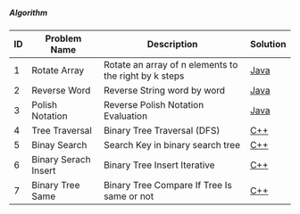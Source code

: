 ##### Algorithm 

|ID| Problem Name  			        | Description                                	                | Solution          |
|--| -------------------------- | ------------------------------------------------------------|-------------------|
|1 | Rotate Array				        |Rotate an array of n elements to the right by k steps        |[Java][1]          |
|2 | Reverse Word               |Reverse String word by word                                  |[Java][2]          |
|3 | Polish Notation            |Reverse Polish Notation Evaluation                           |[Java][3]          |
|4 | Tree Traversal             |Binary Tree Traversal (DFS)                                  |[C++][4]           |
|5 | Binay Search               |Search Key in binary search tree                             |[C++][5]           |
|6 | Binary Serach Insert       |Binary Tree Insert Iterative                                 |[C++][6]           |
|7 | Binary Tree Same           |Binary Tree Compare If Tree Is same or not                   |[C++][6]           |

[1]: array/RotateArray.java	
[2]: array/ReverseWord.java
[3]: array/ReversePolishNotation.java
[4]: binary%20tree/BinaryTreeTraversal.cpp
[5]: binary%20tree/BinarySearchTree.cpp
[6]: binary%20tree/BinarySearchTreeInsert.cpp
[7]: binary%20tree/BinarySearchSameTree.cpp
